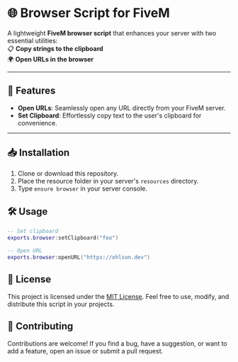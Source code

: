 # 🌐 Browser Script for FiveM

A lightweight **FiveM browser script** that enhances your server with two essential utilities:  
📋 **Copy strings to the clipboard**  
🌍 **Open URLs in the browser**

---

## 🚀 Features

- **Open URLs**: Seamlessly open any URL directly from your FiveM server.  
- **Set Clipboard**: Effortlessly copy text to the user's clipboard for convenience.

---

## 📥 Installation

1. Clone or download this repository.
2. Place the resource folder in your server's `resources` directory.
3. Type `ensure browser` in your server console.

## 🛠️ Usage
```LUA
-- Set clipboard
exports.browser:setClipboard("foo")

-- Open URL
exports.browser:openURL("https://ohlson.dev")
```

## 📜 License
This project is licensed under the [MIT License](https://github.com/ohlsonz/browser/blob/main/LICENSE).
Feel free to use, modify, and distribute this script in your projects.

## 🤝 Contributing
Contributions are welcome!
If you find a bug, have a suggestion, or want to add a feature, open an issue or submit a pull request.
